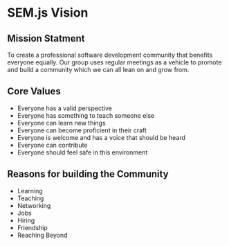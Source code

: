 # SEM.js Vision

## Mission Statment
To create a professional software development community that benefits everyone equally.  Our group uses regular meetings as a vehicle to promote and build a community which we can all lean on and grow from.

## Core Values
- Everyone has a valid perspective
- Everyone has something to teach someone else
- Everyone can learn new things
- Everyone can become proficient in their craft
- Everyone is welcome and has a voice that should be heard
- Everyone can contribute
- Everyone should feel safe in this environment

## Reasons for building the Community
- Learning
- Teaching
- Networking
- Jobs
- Hiring
- Friendship
- Reaching Beyond
